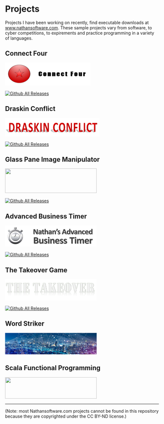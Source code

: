 # Projects
Projects I have been working on recently, find executable downloads at <a href="https://www.nathansoftware.com">www.nathansoftware.com</a>. These sample projects vary from software, to cyber competitions, to expirements and practice programming in a variety of languages.

## Connect Four   
[<img src="https://github.com/NRais/Projects/blob/master/Connect%20Four/Connect%20Four%20UI%20Java/connect_four_new.png" width="280" height="75">](https://nathansoftware.com/wordpress/connect-four/)

[![Github All Releases](https://img.shields.io/sourceforge/dt/nathansoftware-games.svg)]()

## Draskin Conflict 
[<img src="https://github.com/NRais/Projects/blob/master/Draskin%20Conflict/app/src/main/res/drawable-mdpi/bannerlabel.png" width="310" height="60">](https://nathansoftware.com/wordpress/draskan-conflict/)

[![Github All Releases](https://img.shields.io/sourceforge/dt/draskin-conflict.svg)]()


## Glass Pane Image Manipulator 
[<img src="https://nathansoftware.com/wordpress/wp-content/uploads/2020/01/nathansoftware.png" width="300" height="80">](https://nathansoftware.com/wordpress/glass-pane/)

[![Github All Releases](https://img.shields.io/sourceforge/dt/glass-pane-image-collector.svg)]()

## Advanced Business Timer 
[<img src="https://github.com/NRais/Projects/blob/master/Advanced%20Business%20Timer/src/resources/business_timer.png" width="300" height="70">](https://nathansoftware.com/wordpress/desktop-timer/)

[![Github All Releases](https://img.shields.io/sourceforge/dt/desktop-stopwatch-timer.svg)]()

## The Takeover Game 
[<img src="https://github.com/NRais/Projects/blob/master/The%20Takeover%20Game/Takeover/src/resources/menu/mainLabel.png" width="300" height="70">](https://nathansoftware.com/wordpress/the-takeover/)

[![Github All Releases](https://img.shields.io/badge/version-beta-orange.svg)]()

## Word Striker
[<img src="https://github.com/NRais/Projects/blob/master/WordStriker/logo.jpg" width="300" height="70">](https://nathansoftware.com/wordpress/word-striker/)

## Scala Functional Programming
[<img src="https://upload.wikimedia.org/wikipedia/commons/8/85/Scala_logo.png" width="300" height="70">](https://github.com/NRais/Projects/tree/master/Functional%20Programming%20in%20Scala/ScalaTestProject/src)

------

(Note: most Nathansoftware.com projects cannot be found in this repository because they are copyrighted under the CC BY-ND license.)
